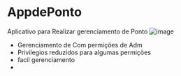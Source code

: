# AppdePonto
Aplicativo para Realizar gerenciamento de Ponto 
![image](https://user-images.githubusercontent.com/41751340/120050494-e2534c00-bff3-11eb-817e-0389622c1119.png)

- Gerenciamento de Com permições de Adm
- Privilegios reduzidos para algumas permições
- facil gerenciamento
-

